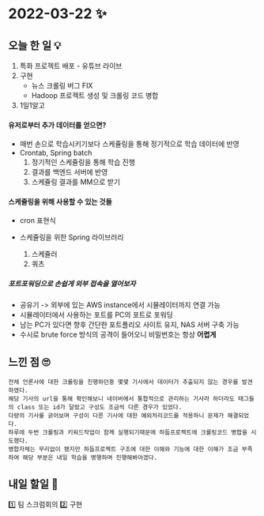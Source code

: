 # 2022-03-22 ✨

## 오늘 한 일 💡
1. 특화 프로젝트 배포 - 유튜브 라이브
2. 구현
	+ 뉴스 크롤링 버그 FIX
	+ Hadoop 프로젝트 생성 및 크롤링 코드 병합
3. 1일1알고

#### 유저로부터 추가 데이터를 얻으면?

- 매번 손으로 학습시키기보다 스케쥴링을 통해 정기적으로 학습 데이터에 반영
- Crontab, Spring batch
  1. 정기적인 스케쥴링을 통해 학습 진행
  2. 결과를 백엔드 서버에 반영
  3. 스케쥴링 결과를 MM으로 받기
  
#### 스케쥴링을 위해 사용할 수 있는 것들

- cron 표현식

- 스케쥴링을 위한 Spring 라이브러리
  1. 스케쥴러
  2. 쿼츠
 
 ##### 포트포워딩으로 손쉽게 외부 접속을 열어보자

- 공유기 -> 외부에 있는 AWS instance에서 시뮬레이터까지 연결 가능
- 시뮬레이터에서 사용하는 포트를 PC의 포트로 포워딩
- 남는 PC가 있다면 향후 간단한 포트폴리오 사이트 유지, NAS 서버 구축 가능
- 수시로 brute force 방식의 공격이 들어오니 비밀번호는 항상 **어렵게**



## 느낀 점 🙄
```
전체 언론사에 대한 크롤링을 진행하던중 몇몇 기사에서 데이터가 추출되지 않는 경우를 발견하였다.  
해당 기사의 url을 통해 확인해보니 네이버에서 통합적으로 관리하는 기사라 하더라도 태그들의 class 또는 id가 달랐고 구성도 조금씩 다른 경우가 있었다.  
다량의 기사를 긁어보며 구성이 다른 기사에 대한 예외처리코드를 적용하니 문제가 해결되었다.  
하루에 두번 크롤링과 키워드작업이 함께 실행되기때문에 하둡프로젝트에 크롤링코드 병합을 시도했다.  
병합자체는 무리없이 됐지만 하둡프로젝트 구조에 대한 이해와 기능에 대한 이해가 조금 부족하여 해당 부분은 내일 학습을 병행하며 진행해봐야겠다.
```
## 내일 할일 🧐
1️⃣ 팀 스크럼회의
2️⃣ 구현

